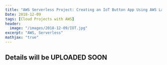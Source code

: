 ```yaml
---
title: "AWS Serverless Project: Creating an IoT Button App Using AWS Lambda"
Date: 2018-12-09
tags: [Cloud Projects with AWS]
header:
  image: "/images/2018-12-09/IOT.jpg"
excerpt: "AWS, Serverless"
mathjax: "true"
---
```



## Details will be UPLOADED SOON
